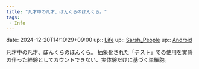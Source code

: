 ```yaml
---
title: "凡才中の凡才、ぼんくらのぼんくら。"
tags:
 - Info
---
```


date: 2024-12-20T14:10:29+09:00
up:: [Life](../Bar/Novel/Chaos/Life.md)
up:: [Sarsh_People](../Bar/Novel/Nacaria/Sarsh_People.md)
up:: [Android](../Bar/Novel/Topics/Android.md)

凡才中の凡才、ぼんくらのぼんくら。
抽象化された「テスト」での使用を実感の伴った経験としてカウントできない、実体験だけに基づく単細胞。